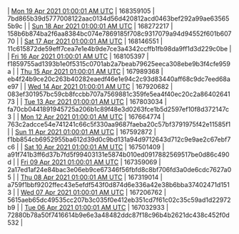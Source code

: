 | [Mon 19 Apr 2021 01:00:01 AM UTC](https://transfer.sh/nPyhF/trcninja-dbdump-20210419010001.tar.bz2) | 168359105 | 7bd865b39d5777008122aac0134d56d420812acd0463bef292a99ae635655b9c | 
| [Sun 18 Apr 2021 01:00:01 AM UTC](https://transfer.sh/aMuEC/trcninja-dbdump-20210418010001.tar.bz2) | 168272217 | 158b6b874ba2f6aa8384bc074e7869185f708c9317079a94d94552f601b60770 | 
| [Sat 17 Apr 2021 01:00:01 AM UTC](https://transfer.sh/PPJfX/trcninja-dbdump-20210417010001.tar.bz2) | 168146551 | 11c615872de59eff7cea7e1e4b9de7ce3a4342ccffb1fb98da9ff1d3d229c0be | 
| [Fri 16 Apr 2021 01:00:01 AM UTC](https://transfer.sh/laKbg/trcninja-dbdump-20210416010001.tar.bz2) | 168105397 | f1859755ad1393b1e0f5315c0701ab2a7beab79625eeca308ebe9b3f4cfe959a | 
| [Thu 15 Apr 2021 01:00:01 AM UTC](https://transfer.sh/hMwdU/trcninja-dbdump-20210415010001.tar.bz2) | 167989368 | eb4f24b9ce20c263b40282eaedf46e1e94c2c93d83440aff68c9dc7eed68ae97 | 
| [Wed 14 Apr 2021 01:00:01 AM UTC](https://transfer.sh/dv0Gp/trcninja-dbdump-20210414010001.tar.bz2) | 167920682 | 083ef301957bc59cb8fccbb707a7569881c359fe5ea4f40ec20c2a8640264173 | 
| [Tue 13 Apr 2021 01:00:01 AM UTC](https://transfer.sh/ysWLm/trcninja-dbdump-20210413010001.tar.bz2) | 167803034 | fa70cb0441891945725a206b1c89f48e3d0263fce1b5d2597ef10f8d372147c3 | 
| [Mon 12 Apr 2021 01:00:01 AM UTC](https://transfer.sh/TOkt9/trcninja-dbdump-20210412010001.tar.bz2) | 167664774 | 763c2adcce54e741241c66c5f330aa9687faeba20c57bf3791975f42e11585f1 | 
| [Sun 11 Apr 2021 01:00:01 AM UTC](https://transfer.sh/dqcYi/trcninja-dbdump-20210411010001.tar.bz2) | 167592872 | f1bb854cb6952955ba612d39d0c9bd131a94d9712643d712c9e9ae2c67ebf7c6 | 
| [Sat 10 Apr 2021 01:00:01 AM UTC](https://transfer.sh/Gi8QT/trcninja-dbdump-20210410010001.tar.bz2) | 167501409 | a91f741b3ff6d37b7fd5f99403131e5874b010ed0917882569517be0d86c490d | 
| [Fri 09 Apr 2021 01:00:01 AM UTC](https://transfer.sh/5oFyw/trcninja-dbdump-20210409010001.tar.bz2) | 167359069 | 2a17ed1af24e84bac3e06eb9ce67346f56fbfd8c8bf706fd3a0de6cdc7627a05 | 
| [Thu 08 Apr 2021 01:00:01 AM UTC](https://transfer.sh/tq91a/trcninja-dbdump-20210408010001.tar.bz2) | 167319014 | a759f1bbf9202ffec43e5efdf543f0d874d6e336a42e38b6bba37402471d1513 | 
| [Wed 07 Apr 2021 01:00:01 AM UTC](https://transfer.sh/Vlnz2/trcninja-dbdump-20210407010001.tar.bz2) | 167206762 | 5615aeb65dc49535cc207b3c035f0e412eb351cd7f61c02c35c59ad1d22972b9 | 
| [Tue 06 Apr 2021 01:00:01 AM UTC](https://transfer.sh/f0OYH/trcninja-dbdump-20210406010001.tar.bz2) | 167032933 | 72880b78a50f7416614b9e6e3a48482ddc87f18c96b4b2621dc438c452f0d532 | 
